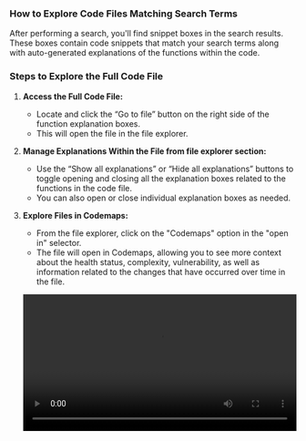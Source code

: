 ### How to Explore Code Files Matching Search Terms

After performing a search, you'll find snippet boxes in the search results. These boxes contain code snippets that match your search terms along with auto-generated explanations of the functions within the code.

### Steps to Explore the Full Code File

1. **Access the Full Code File:**
    - Locate and click the “Go to file” button on the right side of the function explanation boxes.
    - This will open the file in the file explorer.

2. **Manage Explanations Within the File from file explorer section:**
    - Use the “Show all explanations” or “Hide all explanations” buttons to toggle opening and closing all the explanation boxes related to the functions in the code file.
    - You can also open or close individual explanation boxes as needed.

3. **Explore Files in Codemaps:**
    - From the file explorer, click on the "Codemaps" option in the "open in" selector.
    - The file will open in Codemaps, allowing you to see more context about the health status, complexity, vulnerability, as well as information related to the changes that have occurred over time in the file.

    <video controls="controls" src="../imgs/search/go_to_file_button.mp4" width="100%"></video>

